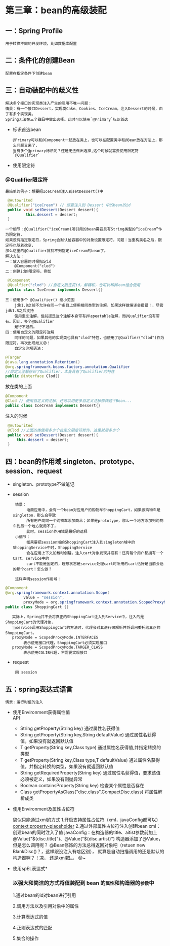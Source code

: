 # 第三章：bean的高级装配

## 一：Spring Profile
    用于转换不同的开发环境，比如数据库配置

## 二：条件化的创建Bean
    配置在指定条件下创建bean
## 三：自动装配中的歧义性
    解决多个接口的实现类注入产生的引用不唯一问题：
    情景：有一个接口Dessert，实现类Cake、Cookies、IceCream。注入Dessert的时候，由于有多个实现类，
    Spring无法在三个甜品中做出选择。此时可以使用`@Primary`标识首选
* 标识首选bean 
                
      @Primary可以和@Component一起放在类上，也可以在配置类中和@Bean放在方法上，那么问题又来了，
      当有多个@primary标识呢？还是无法做出选择,这个时候就需要使用限定符`@Qualifier`
* 使用限定符
  
### @Qualifier限定符
    最简单的例子：想要把IceCream注入到setDessert()中
   ```java
    @Autowrited
    @Qualifier("iceCream") // 想要注入到 Dessert 中的bean的id
    public void setDessert(Dessert dessert){
            this.dessert = dessert;
    }
   ```
    一个细节：@Qualifier("iceCream)所引用的bean需要具有String类型的“iceCream”作为限定符，
    如果没有指定限定符，Spring会默认给容器中的对象设置限定符，问题：当重构类名之后，限定符也随着改变，
    那么这里的@Qualifier就找不到指定iceCream的bean了。
    解决方法：
    一：放入容器的时候指定id
        @Component("clod")
    二：创建id的限定符，例如
   ```java
    @Component
    @Qualfier("clod") //自定义限定符id，解耦和，也可以和@Bean组合使用
    public class IceCream implements Dessert{}
   ```
    三：使用多个 @Qualifier() 缩小范围
        jdk1.8之前不允许在同一个条目上使用相同类型的注解，如果这样做编译会报错！，尽管jdk1.8之后支持
        使用重复注解，但前提是这个注解本身带有@Repeatable注解，而@Qualifier没有带有。因此，多个@Qualifier
        是行不通的。
    四：使用自定义的限定符注解
        同样的问题，如果其他的实现类也具有"clod"特性，也使用了@Qualfier("clod")作为限定符，再次出现歧义😰！
        自定义注解语法： 
   ```java
   @Targer
   @java.lang.annotation.Retention()
   @org.springframework.beans.factory.annotation.Qualifier 
   //自定义注解标识了Qualifier，本身具有了Qualifier的特性
   public @interface Clod{}
   ```
   放在类的上面
   ```java
   @Component
   @Clod // 使用自定义的注解，还可以用更多自定义注解修饰这个Bean...
   public class IceCream implements Dessert{}
   ```
   注入的时候
   ```java
    @Autowrited
    @Clod //上面的类使用多少个自定义限定符修饰，这里就用多少个
    public void setDessert(Dessert dessert){
        this.dessert = dessert;
    }
   ```
    
## 四：bean的作用域  singleton、prototype、session、request
* singleton、prototype不做笔记
* session

       情景：
            电商应用中，会有一个bean对应用户的购物车ShoppingCart，如果该购物车是singleton，那么会导致
            所有用户向同一个购物车添加商品；如果是prototype，那么一个地方添加到购物车到另一个地方就用不了，
            此时，session作用域是最好的选择
       小细节：
            如果要把session域的ShoppingCart注入到singleton域中的ShoppingService中时，ShoppingService
            会在应用上下文加载时创建，注入cart对象发现并没有！还有每个用户都拥有一个Cart，service中的
            cart不能是固定的，理想状态是service处理cart时所用的cart恰好是当前会话的那个cart！怎么做？
            
       这样声明session作用域：
```java
@Compoment
@org.springframework.context.annotation.Scope(
        value = "session",
        proxyMode = org.springframework.context.annotation.ScopedProxyMode.INTERFACES)
public class ShoppingCart {}
```
       实际上，Spring并不会将真正的ShoppingCart注入到Service中，注入的是ShoppingCart的代理对象，
       当service调用ShoppingCart的方法时，代理会对其进行懒解析并将调用委托给真正的ShoppingCart。
       proxyMode = ScopedProxyMode.INTERFACES 
            表示使用接口代理，ShoppingCart必须实现接口
       proxyMode = ScopedProxyMode.TARGER_CLASS
            表示使用CGLIB代理，不需要实现接口
* request
      
       同 session             
       
## 五：spring表达式语言
    情景：运行时值的注入
* 使用Environment获得属性值
    <br>API
    * String getProperty(String key) 通过属性名获得值
    * String getProperty(String key,String defaultValue) 通过属性名获得值，如果没有就返回默认值 
    * T getProperty(String key,Class<T> type) 通过属性名获得值,并指定转换的类型
    * T getProperty(String key,Class<T> type,T defaultValue) 通过属性名获得值，并指定转换的类型，如果没有就返回默认值
    * String getRequiredProperty(String key) 通过属性名获得值，要求该值必须被定义，如果没有则抛异常
    * Boolean containsProperty(String key) 检查某个属性是否存在
    * Class getPropertyAsClass("disc.class",CompactDisc.class) 将属性解析成类
* 使用Environment及属性占位符
        
        
    貌似只能通过xml的方式
    1.开启支持属性占位符（xml，javaConfig都可以）<context:property-placeholder>
    2.通过外部属性占位符注入创建bean 
        xml： <bean id="disc" class="com.zyu.pojo.BlankDisc" c:title="${disc.title}" c:_1="${disc.artist}"></bean>
                创建bean的同时注入了值
        javaConfig：在构造器的title、aitist参数前加上 @Value("${disc.title}")、@Value("${disc.artist}")
                构造器添加了@Value，但是怎么调用呢？ @Bean修饰的方法总得返回对象吧（retuen new BlankDisc()？，这样跟没注入有啥区别），
                就算是自动扫描调用的还是默认的构造器啊？！凉， 还是xml把。。 😔~
* 使用spEL表达式*
    ### 以强大和简洁的方式将值装配到 bean 的`属性`和构造器的`参数`中
       
    1.通过bean的id对bean进行引用
    
    2.调用方法以及引用对象中的属性
    
    3.计算表达式的值
    
    4.正则表达式的匹配
    
    5.集合的操作